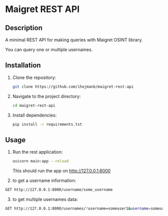 # Maigret REST API

## Description

A minimal REST API for making queries with Maigret OSINT library.

You can query one or multiple usernames.


## Installation

1. Clone the repository:

    ```bash
    git clone https://github.com/ihojmanb/maigret-rest-api
    ```

2. Navigate to the project directory:

    ```bash
    cd maigret-rest-api
    ```

3. Install dependencies:

    ```bash
    pip install -r requirements.txt
    ```

## Usage

1. Run the rest application:

    ```bash
    uvicorn main:app --reload
    ```
    This should run the app on http://127.0.0.1:8000
2. to get a username information:
```bash
GET http://127.0.0.1:8000/username/some_username
```
3. to get multiple usernames data:
```bash
GET http://127.0.0.1:8000/usernames/?username=someuser1&username=someuser2&...&username=someuserN
```   

